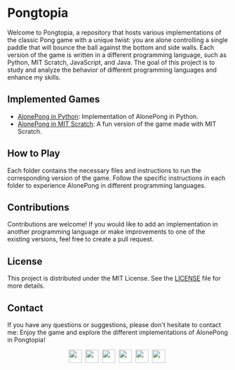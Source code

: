 # Pongtopia

Welcome to Pongtopia, a repository that hosts various implementations of the classic Pong game with a unique twist: you are alone controlling a single paddle that will bounce the ball against the bottom and side walls. Each version of the game is written in a different programming language, such as Python, MIT Scratch, JavaScript, and Java. The goal of this project is to study and analyze the behavior of different programming languages and enhance my skills.


## Implemented Games

- [AlonePong in Python](/python/README.md): Implementation of AlonePong in Python.
- [AlonePong in MIT Scratch](/scratch/README.md): A fun version of the game made with MIT Scratch.
<!--
- [AlonePong in JavaScript](/js-alone-pong): AlonePong game developed in JavaScript.
-->

## How to Play

Each folder contains the necessary files and instructions to run the corresponding version of the game. Follow the specific instructions in each folder to experience AlonePong in different programming languages.


## Contributions

Contributions are welcome! If you would like to add an implementation in another programming language or make improvements to one of the existing versions, feel free to create a pull request.


## License

This project is distributed under the MIT License. See the [LICENSE](/LICENSE) file for more details.


## Contact

If you have any questions or suggestions, please don't hesitate to contact me:
Enjoy the game and explore the different implementations of AlonePong in Pongtopia!

<div align="center">
	<a href="https://rmottanet.github.io" style="text-decoration: none; display: inline-block;" target="_blank">
		<img src="https://lh3.googleusercontent.com/pw/AIL4fc-GKltn-YQPXM7RvonwFDRLANRGHqfQ6QVDH5xx3rQ9wtEgZ4YROkFcPvAQ_PXSQ36_oQFy06bT5McdzBj3I_L5RGEoqRl90D97PhSamid8eoVghrkbtq8FMmiRqEt7rO-2TXh7c1vVEOlW9jpaRmI=s128-p" width="30" height="30">
	</a>&nbsp;
	<a href="https://instagram.com/rmottanet" style="text-decoration: none; display: inline-block;" target="_blank">
		<img src="https://lh3.googleusercontent.com/pw/AIL4fc9a9B881NFIViEyYjKoXPJV-X3swvp8qxugSnhJ5CBteHUqs06cGcqi5GgCruYfWo333TN3oNxFA_K3GgjqjGrg-XPQFPPmr2_Ih1DVyq45-Gd1lpWKLKvd67r_-u0lFP0gyrEUiGDaG1ouFXjZtH4=s64-p" width="30" height="30">
	</a>&nbsp;
	<a href="https://www.facebook.com/rmotta.net/" style="text-decoration: none; display: inline-block;" target="_blank">
		<img src="https://lh3.googleusercontent.com/pw/AIL4fc98kQUNDZaoBwN-ss2_VEpIQq88Dy29jPXDWd_G9Rj5QR7BQXVOizsk4f5PS7-X5eFmcGPOQPNk2UuXUUK8sRRJ3TDdsq8IzNt2TyoDhmiUn3RMg5cvXraEyvMCDwveR5sx7M4XViMSIwwXSeqH0MI=s64-p" width="30" height="30">
	</a>&nbsp;
	<a href="https://twitter.com/rmotta_" style="text-decoration: none; display: inline-block;" target="_blank">
		<img src="https://lh3.googleusercontent.com/pw/AIL4fc-jw67oZFjYtDrBYGO399FM2BzYI8twbvmuVSCWfcE8zAQUXVWp1wWgLOUGFdrJOEOg3A0e2TAjLzvzonc5omDDtCAGug6b7iQY7L62TOviUxDRinkRggRsNoRK4NODyjVRDql_M7W1Z08gccIERTc=s64-p" width="30" height="30">
	</a>&nbsp;
	<a href="https://www.youtube.com/@rmottanet" style="text-decoration: none; display: inline-block;" target="_blank">
		<img src="https://lh3.googleusercontent.com/pw/AIL4fc_xCxM-el9GMij1H09C5bSDc1fm4uDO_-HvGB05QNY6KKh-k-r2EeKMcr8BdV27yRDXfW_msaBBts3dTSwkgbJRMIxf6pkCW171FKM7TIV28pcwipl5zy14aKVoNI4jCHfEiYv8GUzYyPdKg3OKMQ0=s64-p" width="30" height="30">
	</a>&nbsp;
	<a href="https://www.linkedin.com/in/rmottanet" style="text-decoration: none; display: inline-block;" target="_blank">
		<img src="https://lh3.googleusercontent.com/pw/AIL4fc9Wqzuh7d7Ry6Al-CsK-xRjYfLNsMsVBl4z5IA_vUevma3DmvKpeHcbBOSVAzjuMa58d1Nt9JMha7NAerAhsQ8MP1Rny5AbP4VuEa05ehh79xMdWTd115P53BxQhxmKauwSWeWjvqYHF4Zzvv7BVpA=s64-p" width="30" height="30">
	</a>&nbsp;
</div>

